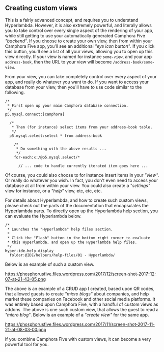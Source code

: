 ## Creating custom views

This is a fairly advanced concept, and requires you to understand Hyperlambda. However, it is also extremely
powerful, and literally allows you to take control over every single aspect of the rendering of your app, while
still getting to use your automatically generated Camphora Five _"backend"_. If you choose to create your own
view, then from within your Camphora Five app, you'll see an additional _"eye icon button"_. If you click
this button, you'll see a list of all your views, allowing you to open up this view directly. If your view
is named for instance `some-view`, and your app `address-book`, then the URL to your view will become
`/address-book/some-view`.

From your view, you can take completely control over every aspect of your app, and really do whatever you
want to do. If you want to access your database from your view, then you'll have to use code similar to
the following.

```hyperlambda
/*
 * First open up your main Camphora database connection.
 */
p5.mysql.connect:[camphora]

  /*
   * Then (for instance) select items from your address-book table.
   */
  p5.mysql.select:select * from address-book

    /*
     * Do something with the above results ...
     */
    for-each:x:/@p5.mysql.select/*

      // ... code to handle currently iterated item goes here ...
```

Of course, you could also choose to for instance insert items in your _"view"_. Or really do whatever you wish.
In fact, you don't even need to access your database at all from within your view. You could also create
a _"settings"_ view for instance, or a _"help"_ view, etc, etc, etc.

For details about Hyperlambda, and how to create such custom views, please check out the parts of the
documentation that encapsulates the Hyperlambda parts. To directly open up the Hyperlambda help section,
you can evaluate the Hyperlambda below.

```hyperlambda-snippet
/*
 * Launches the "Hyperlambda" help files section.
 *
 * Click the "Flash" button in the bottom right corner to evaluate
 * this Hyperlambda, and open up the Hyperlambda help files.
 */
hyper-ide.help.display
  folder:@IDE/helpers/help-files/01 - Hyperlambda/
```

Below is an example of such a custom view.

https://phosphorusfive.files.wordpress.com/2017/12/screen-shot-2017-12-07-at-21-43-05.png

The above is an example of a CRUD app I created, based upon QR codes, that allowed guests to create _"micro blogs"_
about companies, and help market these companies on Facebook and other social media platforms. It was entirely
based upon Camphora Five, with a handful of custom views as addons. The above is one such custom view, that
allows the guest to read a _"micro blog"_. Below is an example of a _"create view"_ for the same app.

https://phosphorusfive.files.wordpress.com/2017/11/screen-shot-2017-11-21-at-08-03-00.png

If you combine Camphora Five with custom views, it can become a very powerful tool for you.


